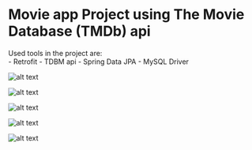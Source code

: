 # Movie app Project using The Movie Database (TMDb) api

Used tools in the project are:  
         - Retrofit
         - TDBM api
         - Spring Data JPA
         - MySQL Driver
         

![alt text](https://i.imgur.com/GDQAzLz.jpg)

![alt text](https://i.imgur.com/0Zr3KAC.jpg)

![alt text](https://i.imgur.com/9V6zmCK.jpg)

![alt text](https://i.imgur.com/5VutKrq.jpg)

![alt text](https://i.imgur.com/YlsI6Zu.jpg)
